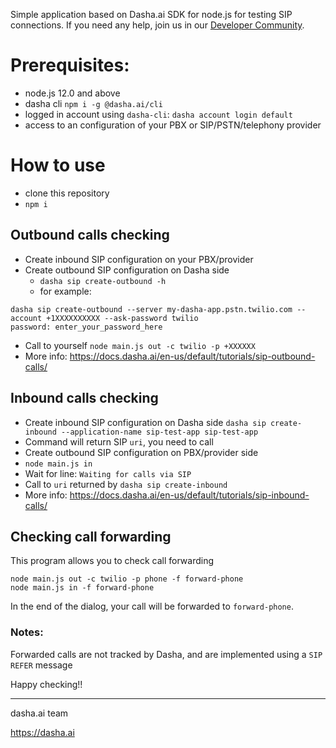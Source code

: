 Simple application based on Dasha.ai SDK for node.js for testing SIP connections. If you need any help, join us in our [Developer Community](http://community.dasha.ai).

# Prerequisites:
- node.js 12.0 and above
- dasha cli `npm i -g @dasha.ai/cli`
- logged in account using `dasha-cli`: `dasha account login default`
- access to an configuration of your PBX or SIP/PSTN/telephony provider

# How to use

- clone this repository
- `npm i`

## Outbound calls checking

- Create inbound SIP configuration on your PBX/provider
- Create outbound SIP configuration on Dasha side
    - `dasha sip create-outbound -h`
    - for example: 
```
dasha sip create-outbound --server my-dasha-app.pstn.twilio.com --account +1XXXXXXXXXX --ask-password twilio
password: enter_your_password_here
```
- Call to yourself `node main.js out -c twilio -p +XXXXXX`
- More info: https://docs.dasha.ai/en-us/default/tutorials/sip-outbound-calls/


## Inbound calls checking

- Create inbound SIP configuration on Dasha side
`dasha sip create-inbound --application-name sip-test-app sip-test-app`
- Command will return SIP `uri`, you need to call
- Create outbound SIP configuration on PBX/provider side
- `node main.js in`
- Wait for line: `Waiting for calls via SIP`
- Call to `uri` returned by `dasha sip create-inbound`
- More info: https://docs.dasha.ai/en-us/default/tutorials/sip-inbound-calls/

## Checking call forwarding

This program allows you to check call forwarding

```
node main.js out -c twilio -p phone -f forward-phone
node main.js in -f forward-phone
```

In the end of the dialog, your call will be forwarded to `forward-phone`.

### Notes:

Forwarded calls are not tracked by Dasha, and are implemented using a `SIP REFER` message


Happy checking!!

---
dasha.ai team

https://dasha.ai
















